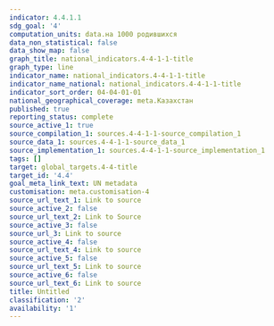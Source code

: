 ```yaml
---
indicator: 4.4.1.1
sdg_goal: '4'
computation_units: data.на 1000 родившихся
data_non_statistical: false
data_show_map: false
graph_title: national_indicators.4-4-1-1-title
graph_type: line
indicator_name: national_indicators.4-4-1-1-title
indicator_name_national: national_indicators.4-4-1-1-title
indicator_sort_order: 04-04-01-01
national_geographical_coverage: meta.Казахстан
published: true
reporting_status: complete
source_active_1: true
source_compilation_1: sources.4-4-1-1-source_compilation_1
source_data_1: sources.4-4-1-1-source_data_1
source_implementation_1: sources.4-4-1-1-source_implementation_1
tags: []
target: global_targets.4-4-title
target_id: '4.4'
goal_meta_link_text: UN metadata
customisation: meta.customisation-4
source_url_text_1: Link to source
source_active_2: false
source_url_text_2: Link to Source
source_active_3: false
source_url_3: Link to source
source_active_4: false
source_url_text_4: Link to source
source_active_5: false
source_url_text_5: Link to source
source_active_6: false
source_url_text_6: Link to source
title: Untitled
classification: '2'
availability: '1'
---
```

